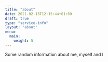 ```yaml
---
title: "about"
date: 2021-02-13T12:15:44+01:00
draft: true
type: "service-info"
layout: "about"
menu:
  main:
    weight: 5
---
```


Some random information about me, myself and I